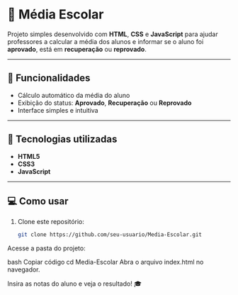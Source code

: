 # 🧮 Média Escolar

Projeto simples desenvolvido com **HTML**, **CSS** e **JavaScript** para ajudar professores a calcular a média dos alunos e informar se o aluno foi **aprovado**, está em **recuperação** ou **reprovado**.

---

## 🚀 Funcionalidades

- Cálculo automático da média do aluno  
- Exibição do status: **Aprovado**, **Recuperação** ou **Reprovado**  
- Interface simples e intuitiva  

---

## 🧠 Tecnologias utilizadas

- **HTML5**  
- **CSS3**  
- **JavaScript**

---

## 💻 Como usar

1. Clone este repositório:  
   ```bash
   git clone https://github.com/seu-usuario/Media-Escolar.git
Acesse a pasta do projeto:

bash
Copiar código
cd Media-Escolar
Abra o arquivo index.html no navegador.

Insira as notas do aluno e veja o resultado! 🎓
